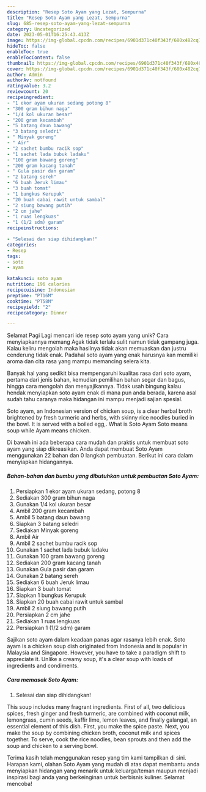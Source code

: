 ```yaml
---
description: "Resep Soto Ayam yang Lezat, Sempurna"
title: "Resep Soto Ayam yang Lezat, Sempurna"
slug: 685-resep-soto-ayam-yang-lezat-sempurna
category: Uncategorized
date: 2023-05-01T16:25:43.413Z
image: https://img-global.cpcdn.com/recipes/6901d371c40f343f/680x482cq70/soto-ayam-foto-resep-utama.jpg
hideToc: false
enableToc: true
enableTocContent: false
thumbnail: https://img-global.cpcdn.com/recipes/6901d371c40f343f/680x482cq70/soto-ayam-foto-resep-utama.jpg
cover: https://img-global.cpcdn.com/recipes/6901d371c40f343f/680x482cq70/soto-ayam-foto-resep-utama.jpg
author: Admin
authorAv: notfound
ratingvalue: 3.2
reviewcount: 20
recipeingredient:
- "1 ekor ayam ukuran sedang potong 8"
- "300 gram bihun naga"
- "1/4 kol ukuran besar"
- "200 gram kecambah"
- "5 batang daun bawang"
- "3 batang seledri"
- " Minyak goreng"
- " Air"
- "2 sachet bumbu racik sop"
- "1 sachet lada bubuk ladaku"
- "100 gram bawang goreng"
- "200 gram kacang tanah"
- " Gula pasir dan garam"
- "2 batang sereh"
- "6 buah Jeruk limau"
- "3 buah tomat"
- "1 bungkus Kerupuk"
- "20 buah cabai rawit untuk sambal"
- "2 siung bawang putih"
- "2 cm jahe"
- "1 ruas lengkuas"
- "1 (1/2 sdm) garam"
recipeinstructions:

- "Selesai dan siap dihidangkan!"
categories:
- Resep
tags:
- soto
- ayam

katakunci: soto ayam 
nutrition: 196 calories
recipecuisine: Indonesian
preptime: "PT16M"
cooktime: "PT58M"
recipeyield: "2"
recipecategory: Dinner

---
```



Selamat Pagi Lagi mencari ide resep soto ayam yang unik? Cara menyiapkannya memang Agak tidak terlalu sulit namun tidak gampang juga. Kalau keliru mengolah maka hasilnya tidak akan memuaskan dan justru cenderung tidak enak. Padahal soto ayam yang enak harusnya kan memiliki aroma dan cita rasa yang mampu memancing selera kita.


Banyak hal yang sedikit bisa mempengaruhi kualitas rasa dari soto ayam, pertama dari jenis bahan, kemudian pemilihan bahan segar dan bagus, hingga cara mengolah dan menyajikannya. Tidak usah bingung kalau hendak menyiapkan soto ayam enak di mana pun anda berada, karena asal sudah tahu caranya maka hidangan ini mampu menjadi sajian spesial.

Soto ayam, an Indonesian version of chicken soup, is a clear herbal broth brightened by fresh turmeric and herbs, with skinny rice noodles buried in the bowl. It is served with a boiled egg,. What is Soto Ayam Soto means soup while Ayam means chicken.


Di bawah ini ada beberapa cara mudah dan praktis untuk membuat soto ayam yang siap dikreasikan. Anda dapat membuat Soto Ayam menggunakan 22 bahan dan 0 langkah pembuatan. Berikut ini cara dalam menyiapkan hidangannya.

<!--inarticleads1-->

##### Bahan-bahan dan bumbu yang dibutuhkan untuk pembuatan Soto Ayam:

1. Persiapkan 1 ekor ayam ukuran sedang, potong 8
1. Sediakan 300 gram bihun naga
1. Gunakan 1/4 kol ukuran besar
1. Ambil 200 gram kecambah
1. Ambil 5 batang daun bawang
1. Siapkan 3 batang seledri
1. Sediakan  Minyak goreng
1. Ambil  Air
1. Ambil 2 sachet bumbu racik sop
1. Gunakan 1 sachet lada bubuk ladaku
1. Gunakan 100 gram bawang goreng
1. Sediakan 200 gram kacang tanah
1. Gunakan  Gula pasir dan garam
1. Gunakan 2 batang sereh
1. Sediakan 6 buah Jeruk limau
1. Siapkan 3 buah tomat
1. Siapkan 1 bungkus Kerupuk
1. Siapkan 20 buah cabai rawit untuk sambal
1. Ambil 2 siung bawang putih
1. Persiapkan 2 cm jahe
1. Sediakan 1 ruas lengkuas
1. Persiapkan 1 (1/2 sdm) garam


Sajikan soto ayam dalam keadaan panas agar rasanya lebih enak. Soto ayam is a chicken soup dish originated from Indonesia and is popular in Malaysia and Singapore. However, you have to take a paradigm shift to appreciate it. Unlike a creamy soup, it&#39;s a clear soup with loads of ingredients and condiments. 

<!--inarticleads2-->

##### Cara memasak Soto Ayam:


1. Selesai dan siap dihidangkan!

This soup includes many fragrant ingredients. First of all, two delicious spices, fresh ginger and fresh turmeric, are combined with coconut milk, lemongrass, cumin seeds, kaffir lime, lemon leaves, and finally galangal, an essential element of this dish. First, you make the spice paste. Next, you make the soup by combining chicken broth, coconut milk and spices together. To serve, cook the rice noodles, bean sprouts and then add the soup and chicken to a serving bowl. 

Terima kasih telah menggunakan resep yang tim kami tampilkan di sini. Harapan kami, olahan Soto Ayam yang mudah di atas dapat membantu anda menyiapkan hidangan yang menarik untuk keluarga/teman maupun menjadi inspirasi bagi anda yang berkeinginan untuk berbisnis kuliner. Selamat mencoba!
